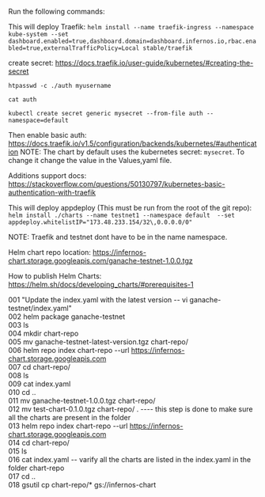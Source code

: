 Run the following commands:

This will deploy Traefik:
```helm install --name traefik-ingress --namespace kube-system --set dashboard.enabled=true,dashboard.domain=dashboard.infernos.io,rbac.enabled=true,externalTrafficPolicy=Local stable/traefik```

create secret: https://docs.traefik.io/user-guide/kubernetes/#creating-the-secret

 ```htpasswd -c ./auth myusername```
 
 ```cat auth``` 
 
 ```kubectl create secret generic mysecret --from-file auth --namespace=default```

Then enable basic auth: https://docs.traefik.io/v1.5/configuration/backends/kubernetes/#authentication
NOTE: The chart by default uses the kubernetes secret: `mysecret`. To change it change the value in the Values,yaml file. 

Additions support docs: https://stackoverflow.com/questions/50130797/kubernetes-basic-authentication-with-traefik


This will deploy appdeploy (This must be run from the root of the git repo):
```helm install ./charts --name testnet1 --namespace default  --set appdeploy.whitelistIP="173.48.233.154/32\,0.0.0.0/0"```



NOTE: Traefik and testnet dont have to be in the name namespace.

Helm chart repo location: https://infernos-chart.storage.googleapis.com/ganache-testnet-1.0.0.tgz

How to publish Helm Charts: https://helm.sh/docs/developing_charts/#prerequisites-1

  001  "Update the index.yaml with the latest version -- vi ganache-testnet/index.yaml"  
  002  helm package ganache-testnet  
  003  ls  
  004  mkdir chart-repo  
  005  mv ganache-testnet-latest-version.tgz chart-repo/  
  006  helm repo index chart-repo --url https://infernos-chart.storage.googleapis.com  
  007  cd chart-repo/  
  008  ls  
  009  cat index.yaml   
  010  cd ..  
  011  mv ganache-testnet-1.0.0.tgz chart-repo/  
  012  mv test-chart-0.1.0.tgz chart-repo/ .    ---- this step is done to make sure all the charts are present in the folder  
  013  helm repo index chart-repo --url https://infernos-chart.storage.googleapis.com  
  014  cd chart-repo/  
  015  ls  
  016  cat index.yaml   -- varify all the charts are listed in the index.yaml in the folder chart-repo  
  017  cd ..  
  018  gsutil cp chart-repo/* gs://infernos-chart 
